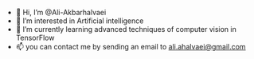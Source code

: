 - 👋 Hi, I’m @Ali-Akbarhalvaei
- 👀 I’m interested in Artificial intelligence
- 🌱 I’m currently learning advanced techniques of computer vision in TensorFlow
- 📫 you can contact me by sending an email to ali.ahalvaei@gmail.com

<!---
Ali-Akbarhalvaei/Ali-Akbarhalvaei is a ✨ special ✨ repository because its `README.md` (this file) appears on your GitHub profile.
You can click the Preview link to take a look at your changes.
--->
